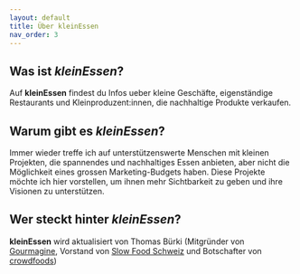 ```yaml
---
layout: default
title: Über kleinEssen
nav_order: 3
---
```


## Was ist *kleinEssen*?

Auf **kleinEssen** findest du Infos ueber kleine Geschäfte, eigenständige Restaurants und Kleinproduzent:innen, die nachhaltige Produkte verkaufen.

## Warum gibt es *kleinEssen*?

Immer wieder treffe ich auf unterstützenswerte Menschen mit kleinen Projekten, die spannendes und nachhaltiges Essen anbieten, aber nicht die Möglichkeit eines grossen Marketing-Budgets haben. Diese Projekte möchte ich hier vorstellen, um ihnen mehr Sichtbarkeit zu geben und ihre Visionen zu unterstützen.

## Wer steckt hinter *kleinEssen*?

**kleinEssen** wird aktualisiert von Thomas Bürki (Mitgründer von [Gourmagine](https://gourmagine.ch), Vorstand von [Slow Food Schweiz](https://www.slowfood.ch) und Botschafter von [crowdfoods](https://crowdfoods.com/))